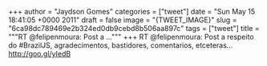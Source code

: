 
+++
author = "Jaydson Gomes"
categories = ["tweet"]
date = "Sun May 15 18:41:05 +0000 2011"
draft = false
image = "{TWEET_IMAGE}"
slug = "6ca98dc789469e2b324ed0db9cebd8b506aa897c"
tags = ["tweet"]
title = """RT @felipenmoura: Post a ..."""
+++
RT @felipenmoura: Post a respeito do #BrazilJS, agradecimentos, bastidores, comentarios, etceteras... http://goo.gl/yIedB
